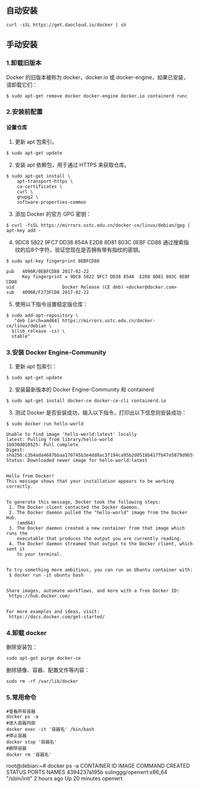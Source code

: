 ## 自动安装

```shell
curl -sSL https://get.daocloud.io/docker | sh
```

## 手动安装

### 1.卸载旧版本

Docker 的旧版本被称为 docker，docker.io 或 docker-engine，如果已安装，请卸载它们：

```shell
$ sudo apt-get remove docker docker-engine docker.io containerd runc
```

### 2.安装前配置

#### 设置仓库

1. 更新 apt 包索引。

```shell
$ sudo apt-get update
```

2. 安装 apt 依赖包，用于通过 HTTPS 来获取仓库。

```shell
$ sudo apt-get install \
    apt-transport-https \
    ca-certificates \
    curl \
    gnupg2 \
    software-properties-common
```

3. 添加 Docker 的官方 GPG 密钥：

```shell
$ curl -fsSL https://mirrors.ustc.edu.cn/docker-ce/linux/debian/gpg | apt-key add -
```

4. 9DC8 5822 9FC7 DD38 854A E2D8 8D81 803C 0EBF CD88 通过搜索指纹的后8个字符，验证您现在是否拥有带有指纹的密钥。

```shell
$ sudo apt-key fingerprint 0EBFCD88

pub   4096R/0EBFCD88 2017-02-22
      Key fingerprint = 9DC8 5822 9FC7 DD38 854A  E2D8 8D81 803C 0EBF CD88
uid                  Docker Release (CE deb) <docker@docker.com>
sub   4096R/F273FCD8 2017-02-22
```

5. 使用以下指令设置稳定版仓库：

```shell
$ sudo add-apt-repository \
   "deb [arch=amd64] https://mirrors.ustc.edu.cn/docker-ce/linux/debian \
  $(lsb_release -cs) \
  stable"
```

### 3.安装 Docker Engine-Community

1. 更新 apt 包索引：

```shell
$ sudo apt-get update
```

2. 安装最新版本的 Docker Engine-Community 和 containerd

```shell
$ sudo apt-get install docker-ce docker-ce-cli containerd.io
```

3. 测试 Docker 是否安装成功，输入以下指令，打印出以下信息则安装成功：

```shell
$ sudo docker run hello-world

Unable to find image 'hello-world:latest' locally
latest: Pulling from library/hello-world
1b930d010525: Pull complete                                                                                                                                  Digest: sha256:c3b4ada4687bbaa170745b3e4dd8ac3f194ca95b2d0518b417fb47e5879d9b5f
Status: Downloaded newer image for hello-world:latest


Hello from Docker!
This message shows that your installation appears to be working correctly.


To generate this message, Docker took the following steps:
 1. The Docker client contacted the Docker daemon.
 2. The Docker daemon pulled the "hello-world" image from the Docker Hub.
    (amd64)
 3. The Docker daemon created a new container from that image which runs the
    executable that produces the output you are currently reading.
 4. The Docker daemon streamed that output to the Docker client, which sent it
    to your terminal.


To try something more ambitious, you can run an Ubuntu container with:
 $ docker run -it ubuntu bash


Share images, automate workflows, and more with a free Docker ID:
 https://hub.docker.com/


For more examples and ideas, visit:
 https://docs.docker.com/get-started/
```

### 4.卸载 docker

删除安装包：

```shell
sudo apt-get purge docker-ce
```

删除镜像、容器、配置文件等内容：

```shell
sudo rm -rf /var/lib/docker
```

### 5.常用命令

```shell
#查看所有容器
docker ps -a
#进入容器内部
docker exec -it '容器名' /bin/bash
#停止容器
docker stop '容器名' 
#删除容器
docker rm '容器名'
```

root@debian:~# docker ps -a
CONTAINER ID   IMAGE                     COMMAND        CREATED       STATUS          PORTS     NAMES
4394237a195b   sulinggg/openwrt:x86_64   "/sbin/init"   2 hours ago   Up 20 minutes             openwrt
